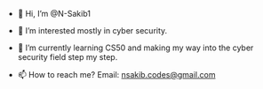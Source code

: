 - 👋 Hi, I’m @N-Sakib1
- 👀 I’m interested mostly in cyber security.
- 🌱 I’m currently learning CS50 and making my way into the cyber security field step my step.

- 📫 How to reach me? Email: nsakib.codes@gmail.com

<!---
N-Sakib1/N-Sakib1 is a ✨ special ✨ repository because its `README.md` (this file) appears on your GitHub profile.
You can click the Preview link to take a look at your changes.
--->
